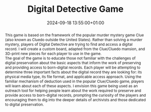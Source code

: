 ---
abstract: "This game is based on the framework of the popular murder mystery game
  Clue (also known as Cluedo outside the United States). Rather than solving a murder
  mystery, players of Digital Detective are trying to find and access a digital record.
  I will create a custom board, adapted from the Clue/Cluedo mansion, and 3D-print
  new pieces for each player to use in the game. \n\nThe goal of the game is to educate
  those not familiar with the challenges of digital preservation about the basic aspects
  that inform the work of preserving and providing access to born-digital records.
  Each player will be attempting to determine three important facts about the digital
  record they are looking for: its physical media type, its file format, and applicable
  access approach. Using the familiar mechanism of deduction used in the popular Clue/Cluedo
  game, players will learn about each of these aspects. \nI envision this game being
  used as an outreach tool for helping people learn about the work required to preserve
  and provide access to born-digital records, prompting the curiosity of the players
  and encouraging them to dig into the deeper details of archivists and those dedicated
  to digital preservation."
creators:
- Jeanne Kramer-Smyth
date: 2024-09-18 13:55:00+01:00
document_url: null
grand_parent: iPRES
institutions: []
keywords:
- communications and advocacy for dp
- start 2 preserve
landing_page_url: ''
language: eng
layout: publication
license: Creative Commons Attribution 4.0 (CC-BY-4.0)
notes_url: https://docs.google.com/document/d/1TECjLA7x-Wy1GeVBzuw5jjqsObbotGkgJbFvOfm-kpo/edit#heading=h.aar4tupij1po
parent: iPRES 2024
publication_type: game
size: null
slides_url: ''
source_name: iPRES
stream_url: ''
title: Digital Detective Game
year: 2024
---